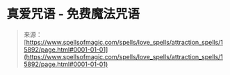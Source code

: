 <!--yml

category: 未分类

date: 2024-06-12 18:55:37

-->

# 真爱咒语 - 免费魔法咒语

> 来源：[https://www.spellsofmagic.com/spells/love_spells/attraction_spells/15892/page.html#0001-01-01](https://www.spellsofmagic.com/spells/love_spells/attraction_spells/15892/page.html#0001-01-01)
